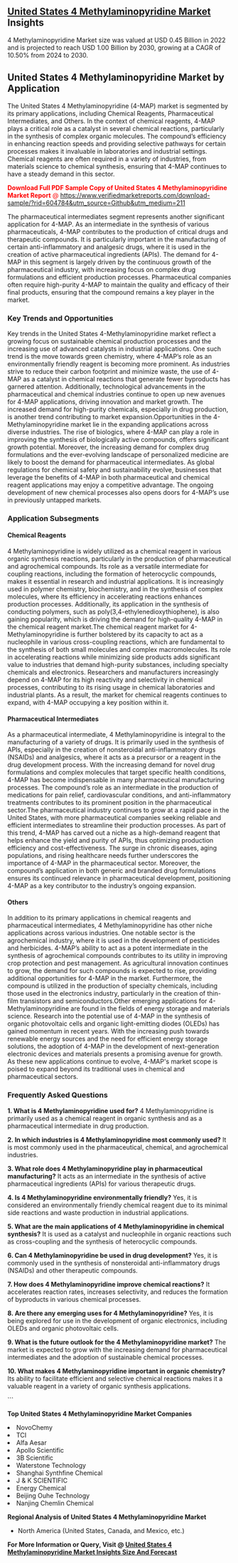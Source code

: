 <h2><a href="https://www.verifiedmarketreports.com/download-sample/?rid=604784&amp;utm_source=Github&amp;utm_medium=211" target="_blank">United States 4 Methylaminopyridine Market</a> Insights</h2><p>4 Methylaminopyridine Market size was valued at USD 0.45 Billion in 2022 and is projected to reach USD 1.00 Billion by 2030, growing at a CAGR of 10.50% from 2024 to 2030.</p><p><h2>United States 4 Methylaminopyridine Market by Application</h2><p>The United States 4 Methylaminopyridine (4-MAP) market is segmented by its primary applications, including Chemical Reagents, Pharmaceutical Intermediates, and Others. In the context of chemical reagents, 4-MAP plays a critical role as a catalyst in several chemical reactions, particularly in the synthesis of complex organic molecules. The compound’s efficiency in enhancing reaction speeds and providing selective pathways for certain processes makes it invaluable in laboratories and industrial settings. Chemical reagents are often required in a variety of industries, from materials science to chemical synthesis, ensuring that 4-MAP continues to have a steady demand in this sector. <p><span class=""><span style="color: #ff0000;"><strong>Download Full PDF Sample Copy of United States 4 Methylaminopyridine Market Report</strong> @ </span><a href="https://www.verifiedmarketreports.com/download-sample/?rid=604784&amp;utm_source=Github&amp;utm_medium=211" target="_blank">https://www.verifiedmarketreports.com/download-sample/?rid=604784&amp;utm_source=Github&amp;utm_medium=211</a></span></p>The pharmaceutical intermediates segment represents another significant application for 4-MAP. As an intermediate in the synthesis of various pharmaceuticals, 4-MAP contributes to the production of critical drugs and therapeutic compounds. It is particularly important in the manufacturing of certain anti-inflammatory and analgesic drugs, where it is used in the creation of active pharmaceutical ingredients (APIs). The demand for 4-MAP in this segment is largely driven by the continuous growth of the pharmaceutical industry, with increasing focus on complex drug formulations and efficient production processes. Pharmaceutical companies often require high-purity 4-MAP to maintain the quality and efficacy of their final products, ensuring that the compound remains a key player in the market.<h3>Key Trends and Opportunities</h3><p>Key trends in the United States 4-Methylaminopyridine market reflect a growing focus on sustainable chemical production processes and the increasing use of advanced catalysts in industrial applications. One such trend is the move towards green chemistry, where 4-MAP’s role as an environmentally friendly reagent is becoming more prominent. As industries strive to reduce their carbon footprint and minimize waste, the use of 4-MAP as a catalyst in chemical reactions that generate fewer byproducts has garnered attention. Additionally, technological advancements in the pharmaceutical and chemical industries continue to open up new avenues for 4-MAP applications, driving innovation and market growth. The increased demand for high-purity chemicals, especially in drug production, is another trend contributing to market expansion.Opportunities in the 4-Methylaminopyridine market lie in the expanding applications across diverse industries. The rise of biologics, where 4-MAP can play a role in improving the synthesis of biologically active compounds, offers significant growth potential. Moreover, the increasing demand for complex drug formulations and the ever-evolving landscape of personalized medicine are likely to boost the demand for pharmaceutical intermediates. As global regulations for chemical safety and sustainability evolve, businesses that leverage the benefits of 4-MAP in both pharmaceutical and chemical reagent applications may enjoy a competitive advantage. The ongoing development of new chemical processes also opens doors for 4-MAP’s use in previously untapped markets.<h3>Application Subsegments</h3><h4>Chemical Reagents</h4><p>4 Methylaminopyridine is widely utilized as a chemical reagent in various organic synthesis reactions, particularly in the production of pharmaceutical and agrochemical compounds. Its role as a versatile intermediate for coupling reactions, including the formation of heterocyclic compounds, makes it essential in research and industrial applications. It is increasingly used in polymer chemistry, biochemistry, and in the synthesis of complex molecules, where its efficiency in accelerating reactions enhances production processes. Additionally, its application in the synthesis of conducting polymers, such as poly(3,4-ethylenedioxythiophene), is also gaining popularity, which is driving the demand for high-quality 4-MAP in the chemical reagent market.The chemical reagent market for 4-Methylaminopyridine is further bolstered by its capacity to act as a nucleophile in various cross-coupling reactions, which are fundamental to the synthesis of both small molecules and complex macromolecules. Its role in accelerating reactions while minimizing side products adds significant value to industries that demand high-purity substances, including specialty chemicals and electronics. Researchers and manufacturers increasingly depend on 4-MAP for its high reactivity and selectivity in chemical processes, contributing to its rising usage in chemical laboratories and industrial plants. As a result, the market for chemical reagents continues to expand, with 4-MAP occupying a key position within it.<h4>Pharmaceutical Intermediates</h4><p>As a pharmaceutical intermediate, 4 Methylaminopyridine is integral to the manufacturing of a variety of drugs. It is primarily used in the synthesis of APIs, especially in the creation of nonsteroidal anti-inflammatory drugs (NSAIDs) and analgesics, where it acts as a precursor or a reagent in the drug development process. With the increasing demand for novel drug formulations and complex molecules that target specific health conditions, 4-MAP has become indispensable in many pharmaceutical manufacturing processes. The compound’s role as an intermediate in the production of medications for pain relief, cardiovascular conditions, and anti-inflammatory treatments contributes to its prominent position in the pharmaceutical sector.The pharmaceutical industry continues to grow at a rapid pace in the United States, with more pharmaceutical companies seeking reliable and efficient intermediates to streamline their production processes. As part of this trend, 4-MAP has carved out a niche as a high-demand reagent that helps enhance the yield and purity of APIs, thus optimizing production efficiency and cost-effectiveness. The surge in chronic diseases, aging populations, and rising healthcare needs further underscores the importance of 4-MAP in the pharmaceutical sector. Moreover, the compound’s application in both generic and branded drug formulations ensures its continued relevance in pharmaceutical development, positioning 4-MAP as a key contributor to the industry’s ongoing expansion.<h4>Others</h4><p>In addition to its primary applications in chemical reagents and pharmaceutical intermediates, 4 Methylaminopyridine has other niche applications across various industries. One notable sector is the agrochemical industry, where it is used in the development of pesticides and herbicides. 4-MAP’s ability to act as a potent intermediate in the synthesis of agrochemical compounds contributes to its utility in improving crop protection and pest management. As agricultural innovation continues to grow, the demand for such compounds is expected to rise, providing additional opportunities for 4-MAP in the market. Furthermore, the compound is utilized in the production of specialty chemicals, including those used in the electronics industry, particularly in the creation of thin-film transistors and semiconductors.Other emerging applications for 4-Methylaminopyridine are found in the fields of energy storage and materials science. Research into the potential use of 4-MAP in the synthesis of organic photovoltaic cells and organic light-emitting diodes (OLEDs) has gained momentum in recent years. With the increasing push towards renewable energy sources and the need for efficient energy storage solutions, the adoption of 4-MAP in the development of next-generation electronic devices and materials presents a promising avenue for growth. As these new applications continue to evolve, 4-MAP's market scope is poised to expand beyond its traditional uses in chemical and pharmaceutical sectors.<h3>Frequently Asked Questions</h3><p><strong>1. What is 4 Methylaminopyridine used for?</strong> 4 Methylaminopyridine is primarily used as a chemical reagent in organic synthesis and as a pharmaceutical intermediate in drug production.</p><p><strong>2. In which industries is 4 Methylaminopyridine most commonly used?</strong> It is most commonly used in the pharmaceutical, chemical, and agrochemical industries.</p><p><strong>3. What role does 4 Methylaminopyridine play in pharmaceutical manufacturing?</strong> It acts as an intermediate in the synthesis of active pharmaceutical ingredients (APIs) for various therapeutic drugs.</p><p><strong>4. Is 4 Methylaminopyridine environmentally friendly?</strong> Yes, it is considered an environmentally friendly chemical reagent due to its minimal side reactions and waste production in industrial applications.</p><p><strong>5. What are the main applications of 4 Methylaminopyridine in chemical synthesis?</strong> It is used as a catalyst and nucleophile in organic reactions such as cross-coupling and the synthesis of heterocyclic compounds.</p><p><strong>6. Can 4 Methylaminopyridine be used in drug development?</strong> Yes, it is commonly used in the synthesis of nonsteroidal anti-inflammatory drugs (NSAIDs) and other therapeutic compounds.</p><p><strong>7. How does 4 Methylaminopyridine improve chemical reactions?</strong> It accelerates reaction rates, increases selectivity, and reduces the formation of byproducts in various chemical processes.</p><p><strong>8. Are there any emerging uses for 4 Methylaminopyridine?</strong> Yes, it is being explored for use in the development of organic electronics, including OLEDs and organic photovoltaic cells.</p><p><strong>9. What is the future outlook for the 4 Methylaminopyridine market?</strong> The market is expected to grow with the increasing demand for pharmaceutical intermediates and the adoption of sustainable chemical processes.</p><p><strong>10. What makes 4 Methylaminopyridine important in organic chemistry?</strong> Its ability to facilitate efficient and selective chemical reactions makes it a valuable reagent in a variety of organic synthesis applications.</p>```</p><p><strong>Top United States 4 Methylaminopyridine Market Companies</strong></p><div data-test-id=""><p><li>NovoChemy</li><li> TCI</li><li> Alfa Aesar</li><li> Apollo Scientific</li><li> 3B Scientific</li><li> Waterstone Technology</li><li> Shanghai Synthfine Chemical</li><li> J & K SCIENTIFIC</li><li> Energy Chemical</li><li> Beijing Ouhe Technology</li><li> Nanjing Chemlin Chemical</li></p><div><strong>Regional Analysis of&nbsp;United States 4 Methylaminopyridine Market</strong></div><ul><li dir="ltr"><p dir="ltr">North America&nbsp;(United States, Canada, and Mexico, etc.)</p></li></ul><p><strong>For More Information or Query, Visit @&nbsp;</strong><strong><a href="https://www.verifiedmarketreports.com/product/4-methylaminopyridine-market/?utm_source=Github&amp;utm_medium=211" target="_blank">United States 4 Methylaminopyridine Market Insights Size And Forecast</a></strong></p></div>
